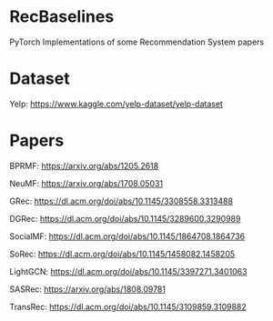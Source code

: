 # RecBaselines
PyTorch Implementations of some Recommendation System papers

# Dataset
Yelp: https://www.kaggle.com/yelp-dataset/yelp-dataset

# Papers
BPRMF: https://arxiv.org/abs/1205.2618

NeuMF: https://arxiv.org/abs/1708.05031

GRec: https://dl.acm.org/doi/abs/10.1145/3308558.3313488

DGRec: https://dl.acm.org/doi/abs/10.1145/3289600.3290989

SocialMF: https://dl.acm.org/doi/abs/10.1145/1864708.1864736

SoRec: https://dl.acm.org/doi/abs/10.1145/1458082.1458205

LightGCN: https://dl.acm.org/doi/abs/10.1145/3397271.3401063

SASRec: https://arxiv.org/abs/1808.09781

TransRec: https://dl.acm.org/doi/abs/10.1145/3109859.3109882


